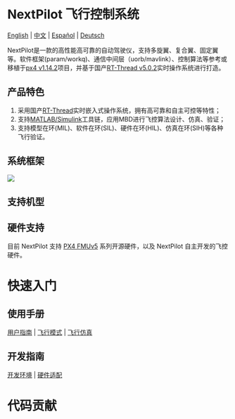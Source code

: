 # NextPilot 飞行控制系统

[English](README.md) | [中文](README_zh.md) | [Español](README_es.md) | [Deutsch](README_de.md)

NextPilot是一款的高性能高可靠的自动驾驶仪，支持多旋翼、复合翼、固定翼等。软件框架(param/workq)、通信中间层（uorb/mavlink）、控制算法等参考或移植于[px4 v1.14.2](https://github.com/px4/px4-autopilot.git)项目，并基于国产[RT-Thread v5.0.2](https://github.com/RT-Thread/rt-thread/tree/v5.0.2)实时操作系统进行打造。

## 产品特色

1. 采用国产[RT-Thread](https://rt-thread.org)实时嵌入式操作系统，拥有高可靠和自主可控等特性；
1. 支持[MATLAB/Simulink](https://www.mathworks.com)工具链，应用MBD进行飞控算法设计、仿真、验证；
1. 支持模型在环(MIL)、软件在环(SIL)、硬件在环(HIL)、仿真在环(SIH)等各种飞行验证。

## 系统框架

![](./docs/Y.开发指南/03.系统框架/architecture.png)

## 支持机型

## 硬件支持

目前 NextPilot 支持 [PX4 FMUv5]() 系列开源硬件，以及 NextPilot 自主开发的飞控硬件。

# 快速入门

## 使用手册

[用户指南]() | [飞行模式]() | [飞行仿真]()

## 开发指南

[开发环境]() | [硬件适配]()

# 代码贡献

